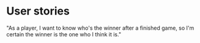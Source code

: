 # User stories

"As a player, I want to know who's the winner after a finished game, so I'm certain the winner is the one who I think it is."